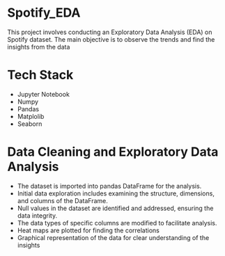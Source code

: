 # Spotify_EDA

This project involves conducting an Exploratory Data Analysis (EDA) on Spotify dataset. The main objective is to observe the trends and find the insights from the data

# Tech Stack
* Jupyter Notebook
* Numpy
* Pandas 
* Matplolib
* Seaborn

# Data Cleaning and Exploratory Data Analysis

* The dataset is imported into pandas DataFrame for the analysis.
* Initial data exploration includes examining the structure, dimensions, and columns of the DataFrame.
* Null values in the dataset are identified and addressed, ensuring the data integrity.
* The data types of specific columns are modified to facilitate analysis.
* Heat maps are plotted for finding the correlations
* Graphical representation of the data for clear understanding of the insights

